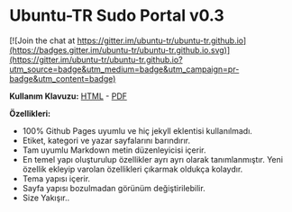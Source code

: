Ubuntu-TR Sudo Portal v0.3
===========================

[![Join the chat at https://gitter.im/ubuntu-tr/ubuntu-tr.github.io](https://badges.gitter.im/ubuntu-tr/ubuntu-tr.github.io.svg)](https://gitter.im/ubuntu-tr/ubuntu-tr.github.io?utm_source=badge&utm_medium=badge&utm_campaign=pr-badge&utm_content=badge)

**Kullanım Klavuzu:** [HTML](https://ubuntu-tr.github.io/sudo) - [PDF](https://ubuntu-tr.github.io/assets/post/sudo/sudo.pdf)

**Özellikleri:**

- 100% Github Pages uyumlu ve hiç jekyll eklentisi kullanılmadı.
- Etiket, kategori ve yazar sayfalarını barındırır.
- Tam uyumlu Markdown metin düzenleyicisi içerir.
- En temel yapı oluşturulup özellikler ayrı ayrı olarak tanımlanmıştır. Yeni özellik ekleyip varolan özellikleri çıkarmak oldukça kolaydır.
- Tema yapısı içerir.
- Sayfa yapısı bozulmadan görünüm değiştirilebilir.
- Size Yakışır..

